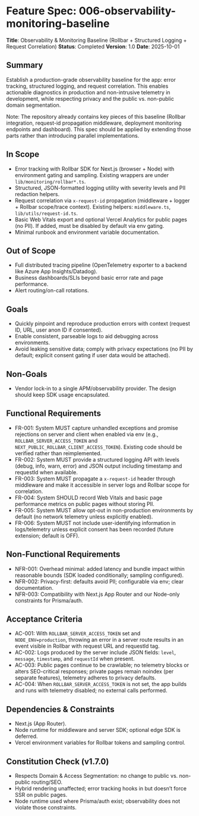 # Feature Spec: 006-observability-monitoring-baseline

**Title**: Observability & Monitoring Baseline (Rollbar + Structured Logging + Request Correlation)
**Status**: Completed **Version**: 1.0 **Date**: 2025-10-01

## Summary

Establish a production-grade observability baseline for the app: error tracking, structured logging,
and request correlation. This enables actionable diagnostics in production and non-intrusive
telemetry in development, while respecting privacy and the public vs. non-public domain
segmentation.

Note: The repository already contains key pieces of this baseline (Rollbar integration, request-id
propagation middleware, deployment monitoring endpoints and dashboard). This spec should be applied
by extending those parts rather than introducing parallel implementations.

## In Scope

- Error tracking with Rollbar SDK for Next.js (browser + Node) with environment gating and sampling.
  Existing wrappers are under `lib/monitoring/rollbar*.ts`.
- Structured, JSON-formatted logging utility with severity levels and PII redaction helpers.
- Request correlation via `x-request-id` propagation (middleware + logger + Rollbar scope/trace
  context). Existing helpers: `middleware.ts`, `lib/utils/request-id.ts`.
- Basic Web Vitals export and optional Vercel Analytics for public pages (no PII). If added, must be
  disabled by default via env gating.
- Minimal runbook and environment variable documentation.

## Out of Scope

- Full distributed tracing pipeline (OpenTelemetry exporter to a backend like Azure App
  Insights/Datadog).
- Business dashboards/SLIs beyond basic error rate and page performance.
- Alert routing/on-call rotations.

## Goals

- Quickly pinpoint and reproduce production errors with context (request ID, URL, user anon ID if
  consented).
- Enable consistent, parseable logs to aid debugging across environments.
- Avoid leaking sensitive data; comply with privacy expectations (no PII by default; explicit
  consent gating if user data would be attached).

## Non-Goals

- Vendor lock-in to a single APM/observability provider. The design should keep SDK usage
  encapsulated.

## Functional Requirements

- FR-001: System MUST capture unhandled exceptions and promise rejections on server and client when
  enabled via env (e.g., `ROLLBAR_SERVER_ACCESS_TOKEN` and
  `NEXT_PUBLIC_ROLLBAR_CLIENT_ACCESS_TOKEN`). Existing code should be verified rather than
  reimplemented.
- FR-002: System MUST provide a structured logging API with levels (debug, info, warn, error) and
  JSON output including timestamp and requestId when available.
- FR-003: System MUST propagate a `x-request-id` header through middleware and make it accessible in
  server logs and Rollbar scope for correlation.
- FR-004: System SHOULD record Web Vitals and basic page performance metrics on public pages without
  storing PII.
- FR-005: System MUST allow opt-out in non-production environments by default (no network telemetry
  unless explicitly enabled).
- FR-006: System MUST not include user-identifying information in logs/telemetry unless explicit
  consent has been recorded (future extension; default is OFF).

## Non-Functional Requirements

- NFR-001: Overhead minimal: added latency and bundle impact within reasonable bounds (SDK loaded
  conditionally; sampling configured).
- NFR-002: Privacy-first: defaults avoid PII; configurable via env; clear documentation.
- NFR-003: Compatibility with Next.js App Router and our Node-only constraints for Prisma/auth.

## Acceptance Criteria

- AC-001: With `ROLLBAR_SERVER_ACCESS_TOKEN` set and `NODE_ENV=production`, throwing an error in a
  server route results in an event visible in Rollbar with request URL and requestId tag.
- AC-002: Logs produced by the server include JSON fields: `level`, `message`, `timestamp`, and
  `requestId` when present.
- AC-003: Public pages continue to be crawlable; no telemetry blocks or alters SEO-critical
  responses; private pages remain noindex (per separate features), telemetry adheres to privacy
  defaults.
- AC-004: When `ROLLBAR_SERVER_ACCESS_TOKEN` is not set, the app builds and runs with telemetry
  disabled; no external calls performed.

## Dependencies & Constraints

- Next.js (App Router).
- Node runtime for middleware and server SDK; optional edge SDK is deferred.
- Vercel environment variables for Rollbar tokens and sampling control.

## Constitution Check (v1.7.0)

- Respects Domain & Access Segmentation: no change to public vs. non-public routing/SEO.
- Hybrid rendering unaffected; error tracking hooks in but doesn’t force SSR on public pages.
- Node runtime used where Prisma/auth exist; observability does not violate those constraints.

